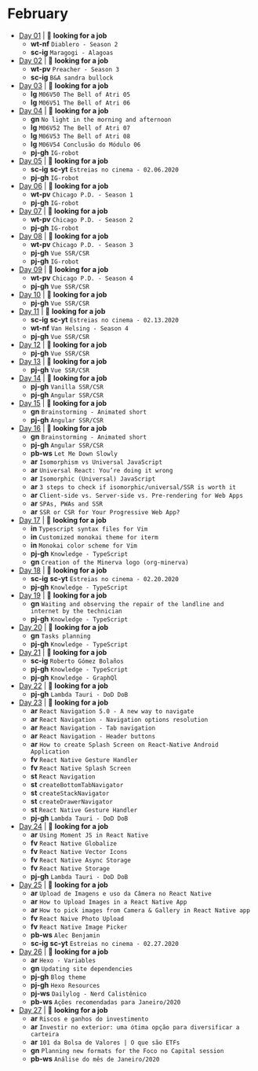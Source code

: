 # February

- [Day 01](02-01-2020.md) | :mag_right: **looking for a job**
  - **wt-nf** `Diablero - Season 2`
  - **sc-ig** `Maragogi - Alagoas`
- [Day 02](02-02-2020.md) | :mag_right: **looking for a job**
  - **wt-pv** `Preacher - Season 3`
  - **sc-ig** `B&A sandra bullock`
- [Day 03](02-03-2020.md) | :mag_right: **looking for a job**
  - **lg** `M06V50 The Bell of Atri 05`
  - **lg** `M06V51 The Bell of Atri 06`
- [Day 04](02-04-2020.md) | :mag_right: **looking for a job**
  - **gn** `No light in the morning and afternoon`
  - **lg** `M06V52 The Bell of Atri 07`
  - **lg** `M06V53 The Bell of Atri 08`
  - **lg** `M06V54 Conclusão do Módulo 06`
  - **pj-gh** `IG-robot`
- [Day 05](02-05-2020.md) | :mag_right: **looking for a job**
  - **sc-ig** **sc-yt** `Estreias no cinema - 02.06.2020`
  - **pj-gh** `IG-robot`
- [Day 06](02-06-2020.md) | :mag_right: **looking for a job**
  - **wt-pv** `Chicago P.D. - Season 1`
  - **pj-gh** `IG-robot`
- [Day 07](02-07-2020.md) | :mag_right: **looking for a job**
  - **wt-pv** `Chicago P.D. - Season 2`
  - **pj-gh** `IG-robot`
- [Day 08](02-08-2020.md) | :mag_right: **looking for a job**
  - **wt-pv** `Chicago P.D. - Season 3`
  - **pj-gh** `Vue SSR/CSR`
  - **pj-gh** `IG-robot`
- [Day 09](02-09-2020.md) | :mag_right: **looking for a job**
  - **wt-pv** `Chicago P.D. - Season 4`
  - **pj-gh** `Vue SSR/CSR`
- [Day 10](02-10-2020.md) | :mag_right: **looking for a job**
  - **pj-gh** `Vue SSR/CSR`
- [Day 11](02-11-2020.md) | :mag_right: **looking for a job**
  - **sc-ig** **sc-yt** `Estreias no cinema - 02.13.2020`
  - **wt-nf** `Van Helsing - Season 4`
  - **pj-gh** `Vue SSR/CSR`
- [Day 12](02-12-2020.md) | :mag_right: **looking for a job**
  - **pj-gh** `Vue SSR/CSR`
- [Day 13](02-13-2020.md) | :mag_right: **looking for a job**
  - **pj-gh** `Vue SSR/CSR`
- [Day 14](02-14-2020.md) | :mag_right: **looking for a job**
  - **pj-gh** `Vanilla SSR/CSR`
  - **pj-gh** `Angular SSR/CSR`
- [Day 15](02-15-2020.md) | :mag_right: **looking for a job**
  - **gn** `Brainstorming - Animated short`
  - **pj-gh** `Angular SSR/CSR`
- [Day 16](02-16-2020.md) | :mag_right: **looking for a job**
  - **gn** `Brainstorming - Animated short`
  - **pj-gh** `Angular SSR/CSR`
  - **pb-ws** `Let Me Down Slowly`
  - **ar** `Isomorphism vs Universal JavaScript`
  - **ar** `Universal React: You’re doing it wrong`
  - **ar** `Isomorphic (Universal) JavaScript`
  - **ar** `3 steps to check if isomorphic/universal/SSR is worth it`
  - **ar** `Client-side vs. Server-side vs. Pre-rendering for Web Apps`
  - **ar** `SPAs, PWAs and SSR`
  - **ar** `SSR or CSR for Your Progressive Web App?`
- [Day 17](02-17-2020.md) | :mag_right: **looking for a job**
  - **in** `Typescript syntax files for Vim`
  - **in** `Customized monokai theme for iterm`
  - **in** `Monokai color scheme for Vim`
  - **pj-gh** `Knowledge - TypeScript`
  - **gn** `Creation of the Minerva logo (org-minerva)`
- [Day 18](02-18-2020.md) | :mag_right: **looking for a job**
  - **sc-ig** **sc-yt** `Estreias no cinema - 02.20.2020`
  - **pj-gh** `Knowledge - TypeScript`
- [Day 19](02-19-2020.md) | :mag_right: **looking for a job**
  - **gn** `Waiting and observing the repair of the landline and internet by the technician`
  - **pj-gh** `Knowledge - TypeScript`
- [Day 20](02-20-2020.md) | :mag_right: **looking for a job**
  - **gn** `Tasks planning`
  - **pj-gh** `Knowledge - TypeScript`
- [Day 21](02-21-2020.md) | :mag_right: **looking for a job**
  - **sc-ig** `Roberto Gómez Bolaños`
  - **pj-gh** `Knowledge - TypeScript`
  - **pj-gh** `Knowledge - GraphQl`
- [Day 22](02-22-2020.md) | :mag_right: **looking for a job**
  - **pj-gh** `Lambda Tauri - DoD DoB`
- [Day 23](02-23-2020.md) | :mag_right: **looking for a job**
  - **ar** `React Navigation 5.0 - A new way to navigate`
  - **ar** `React Navigation - Navigation options resolution`
  - **ar** `React Navigation - Tab navigation`
  - **ar** `React Navigation - Header buttons`
  - **ar** `How to create Splash Screen on React-Native Android Application`
  - **fv** `React Native Gesture Handler`
  - **fv** `React Native Splash Screen`
  - **st** `React Navigation`
  - **st** `createBottomTabNavigator`
  - **st** `createStackNavigator`
  - **st** `createDrawerNavigator`
  - **st** `React Native Gesture Handler`
  - **pj-gh** `Lambda Tauri - DoD DoB`
- [Day 24](02-24-2020.md) | :mag_right: **looking for a job**
  - **ar** `Using Moment JS in React Native`
  - **fv** `React Native Globalize`
  - **fv** `React Native Vector Icons`
  - **fv** `React Native Async Storage`
  - **fv** `React Native Storage`
  - **pj-gh** `Lambda Tauri - DoD DoB`
- [Day 25](02-25-2020.md) | :mag_right: **looking for a job**
  - **ar** `Upload de Imagens e uso da Câmera no React Native`
  - **ar** `How to Upload Images in a React Native App`
  - **ar** `How to pick images from Camera & Gallery in React Native app`
  - **fv** `React Naive Photo Upload`
  - **fv** `React Native Image Picker`
  - **pb-ws** `Alec Benjamin`
  - **sc-ig** **sc-yt** `Estreias no cinema - 02.27.2020`
- [Day 26](02-26-2020.md) | :mag_right: **looking for a job**
  - **ar** `Hexo - Variables`
  - **gn** `Updating site dependencies`
  - **pj-gh** `Blog theme`
  - **pj-gh** `Hexo Resources`
  - **pj-ws** `Dailylog - Nerd Calistênico`
  - **pb-ws** `Ações recomendadas para Janeiro/2020`
- [Day 27](02-27-2020.md) | :mag_right: **looking for a job**
  - **ar** `Riscos e ganhos do investimento`
  - **ar** `Investir no exterior: uma ótima opção para diversificar a carteira`
  - **ar** `101 da Bolsa de Valores | O que são ETFs`
  - **gn** `Planning new formats for the Foco no Capital session`
  - **pb-ws** `Análise do mês de Janeiro/2020`
